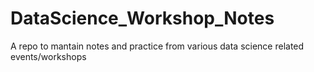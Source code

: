 # DataScience_Workshop_Notes
 A repo to mantain notes and practice from various data science related events/workshops

